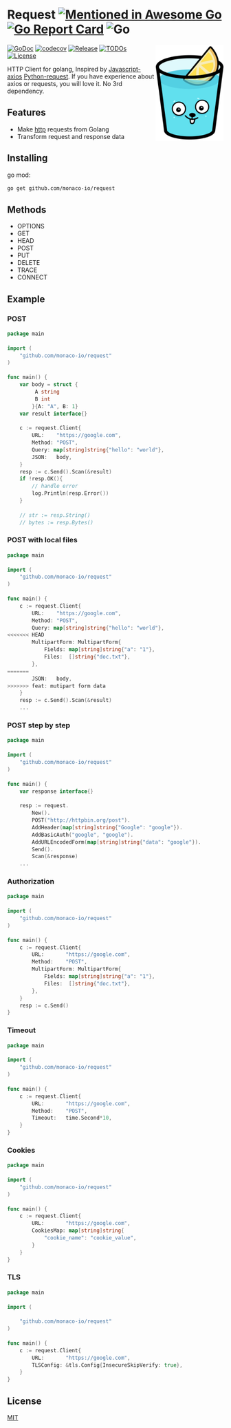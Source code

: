 # Request [![Mentioned in Awesome Go](https://awesome.re/mentioned-badge.svg)](https://github.com/avelino/awesome-go) [![Go Report Card](https://goreportcard.com/badge/github.com/monaco-io/request)](https://goreportcard.com/report/github.com/monaco-io/request) ![Go](https://github.com/monaco-io/request/workflows/Go/badge.svg)

<img align="right" width="159px" src="https://raw.githubusercontent.com/gin-gonic/logo/master/color.png">

[![GoDoc](https://godoc.org/github.com/monaco-io/request?status.svg)](https://pkg.go.dev/github.com/monaco-io/request?tab=doc)
[![codecov](https://codecov.io/gh/monaco-io/request/branch/master/graph/badge.svg)](https://codecov.io/gh/monaco-io/request)
[![Release](https://img.shields.io/github/release/monaco-io/request.svg?style=flat-square)](https://github.com/monaco-io/request/releases)
[![TODOs](https://badgen.net/https/api.tickgit.com/badgen/github.com/monaco-io/request)](https://www.tickgit.com/browse?repo=github.com/monaco-io/request)
[![License](https://img.shields.io/github/license/monaco-io/request?style=plastic)](https://github.com/monaco-io/request/blob/master/LICENSE)

<!-- [![Sourcegraph](https://sourcegraph.com/github.com/monaco-io/request/-/badge.svg)](https://sourcegraph.com/github.com/monaco-io/request?badge) -->
<!-- [![Open Source Helpers](https://www.codetriage.com/monaco-io/request/badges/users.svg)](https://www.codetriage.com/monaco-io/request) -->
<!-- [![Join the chat at https://gitter.im/monaco-io/request](https://badges.gitter.im/Join%20Chat.svg)](https://gitter.im/monaco-io/request?utm_source=badge&utm_medium=badge&utm_campaign=pr-badge&utm_content=badge) -->

HTTP Client for golang, Inspired by [Javascript-axios](https://github.com/axios/axios) [Python-request](https://github.com/psf/requests).
If you have experience about axios or requests, you will love it.
No 3rd dependency.

## Features

- Make [http](https://golang.org) requests from Golang
- Transform request and response data

## Installing

go mod:

```bash
go get github.com/monaco-io/request
```

## Methods

- OPTIONS
- GET
- HEAD
- POST
- PUT
- DELETE
- TRACE
- CONNECT

## Example

### POST

```go
package main

import (
    "github.com/monaco-io/request"
)

func main() {
    var body = struct {
         A string
         B int
        }{A: "A", B: 1}
    var result interface{}

    c := request.Client{
        URL:    "https://google.com",
        Method: "POST",
        Query: map[string]string{"hello": "world"},
        JSON:   body,
    }
    resp := c.Send().Scan(&result)
    if !resp.OK(){
        // handle error
        log.Println(resp.Error())
    }

    // str := resp.String()
    // bytes := resp.Bytes()
```

### POST with local files

```go
package main

import (
    "github.com/monaco-io/request"
)

func main() {
    c := request.Client{
        URL:    "https://google.com",
        Method: "POST",
        Query: map[string]string{"hello": "world"},
<<<<<<< HEAD
        MultipartForm: MultipartForm{
            Fields: map[string]string{"a": "1"},
			Files:  []string{"doc.txt"},
        },
=======
        JSON:   body,
>>>>>>> feat: mutipart form data
    }
    resp := c.Send().Scan(&result)
    ...
```

### POST step by step

```go
package main

import (
    "github.com/monaco-io/request"
)

func main() {
    var response interface{}

    resp := request.
        New().
        POST("http://httpbin.org/post").
        AddHeader(map[string]string{"Google": "google"}).
        AddBasicAuth("google", "google").
        AddURLEncodedForm(map[string]string{"data": "google"}).
        Send().
        Scan(&response)
    ...
```

### Authorization

```go
package main

import (
    "github.com/monaco-io/request"
)

func main() {
    c := request.Client{
        URL:       "https://google.com",
        Method:    "POST",
        MultipartForm: MultipartForm{
            Fields: map[string]string{"a": "1"},
			Files:  []string{"doc.txt"},
        },
    }
    resp := c.Send()
}
```

### Timeout

```go
package main

import (
    "github.com/monaco-io/request"
)

func main() {
    c := request.Client{
        URL:       "https://google.com",
        Method:    "POST",
        Timeout:   time.Second*10,
    }
}
```

### Cookies

```go
package main

import (
    "github.com/monaco-io/request"
)

func main() {
    c := request.Client{
        URL:       "https://google.com",
        CookiesMap: map[string]string{
            "cookie_name": "cookie_value",
        }
    }
}
```

### TLS

```go
package main

import (

    "github.com/monaco-io/request"
)

func main() {
    c := request.Client{
        URL:       "https://google.com",
        TLSConfig: &tls.Config{InsecureSkipVerify: true},
    }
}
```

## License

[MIT](LICENSE)
